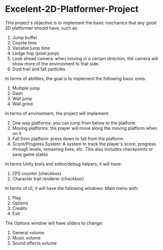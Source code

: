 # Excelent-2D-Platformer-Project
This project's objective is to implement the basic mechanics that any good 2D platformer should have, such as:
1. Jump buffer
2. Coyote time
3. Variable jump time
4. Ledge hop (pixel jump)
5. Look ahead camera: when moving in a certain direction, the camera will show more of the environment to that side.
6. Dust trail and fall particles

In terms of abilities, the goal is to implement the following basic ones:
1. Multiple jump
2. Dash
3. Wall jump
4. Wall grind

In terms of environment, the project will implement:
1. One way platforms: you can jump from below to the platform
2. Moving platforms: the player will move along the moving platform when on it
3. Fall from platform: press down to fall from the plaftorm
4. Score/Progress System: A system to track the player's score, progress through levels, remaining lives, etc. This also includes checkpoints or save game states

In terms Unity tools and editor/debug helpers, it will have:
1. FPS counter (checkbox)
2. Character trail renderer (checkbox)

In terms of UI, it will have the following windows:
Main menu with:
1. Play
2. Options
3. Credits
4. Exit

The Options window will have sliders to change:
1. General volume
2. Music volume
3. Sound effects volume
